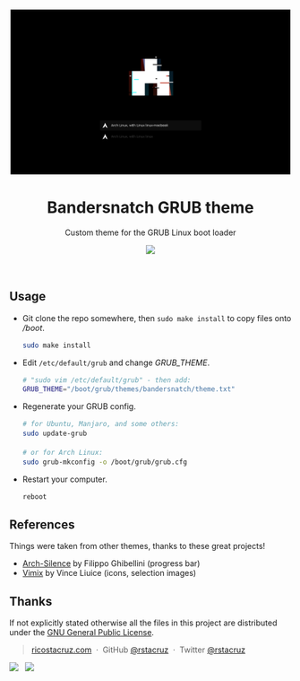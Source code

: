 <p align='center'>
<br><img src='docs/screenshot.png' width='500'><br>
</p>

<h1 align='center'>
Bandersnatch GRUB theme
</h1>

<p align='center'>
Custom theme for the GRUB Linux boot loader
</p>

<p align='center'>
<img src='https://img.shields.io/badge/build-pending-lightgrey.svg'>
</p>

<br>

## Usage

- Git clone the repo somewhere, then `sudo make install` to copy files onto _/boot_.

  ```sh
  sudo make install
  ```

- Edit `/etc/default/grub` and change _GRUB_THEME_.

  ```sh
  # "sudo vim /etc/default/grub" - then add:
  GRUB_THEME="/boot/grub/themes/bandersnatch/theme.txt"
  ```

- Regenerate your GRUB config.

  ```sh
  # for Ubuntu, Manjaro, and some others:
  sudo update-grub

  # or for Arch Linux:
  sudo grub-mkconfig -o /boot/grub/grub.cfg
  ```

- Restart your computer.

  ```sh
  reboot
  ```

## References

Things were taken from other themes, thanks to these great projects!

- [Arch-Silence](https://github.com/fghibellini/arch-silence) by Filippo Ghibellini (progress bar)
- [Vimix](https://github.com/vinceliuice/grub2-themes) by Vince Liuice (icons, selection images)

## Thanks

If not explicitly stated otherwise all the files in this project are distributed under the [GNU General Public License](./COPYING).

> [ricostacruz.com](http://ricostacruz.com) &nbsp;&middot;&nbsp;
> GitHub [@rstacruz](https://github.com/rstacruz) &nbsp;&middot;&nbsp;
> Twitter [@rstacruz](https://twitter.com/rstacruz)

[![](https://img.shields.io/github/followers/rstacruz.svg?style=social&label=@rstacruz)](https://github.com/rstacruz) &nbsp;
[![](https://img.shields.io/twitter/follow/rstacruz.svg?style=social&label=@rstacruz)](https://twitter.com/rstacruz)
